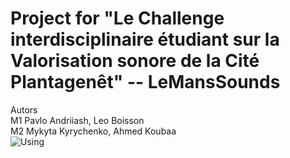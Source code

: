 # Project for "Le Challenge interdisciplinaire étudiant sur la Valorisation sonore de la Cité Plantagenêt" -- LeMansSounds
Autors  
M1 Pavlo Andriiash, Leo Boisson  
M2 Mykyta Kyrychenko, Ahmed Koubaa  
![Using](https://j.gifs.com/911JVY.gif)

